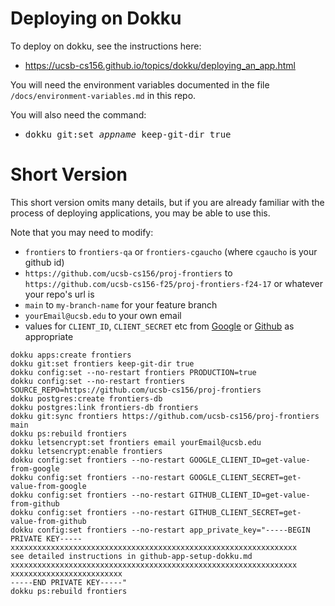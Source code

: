 
# Deploying on Dokku

To deploy on dokku, see the instructions here:

* <https://ucsb-cs156.github.io/topics/dokku/deploying_an_app.html>

You will need the environment variables documented in the file `/docs/environment-variables.md` in this repo.

You will also need the command:

* <tt>dokku git:set <i>appname</i> keep-git-dir true</tt>

# Short Version

This short version omits many details, but if you are already familiar with the process of deploying applications, you may be able to use this.

Note that you may need to modify:
* `frontiers` to `frontiers-qa` or `frontiers-cgaucho` (where `cgaucho` is your github id)
* `https://github.com/ucsb-cs156/proj-frontiers` to `https://github.com/ucsb-cs156-f25/proj-frontiers-f24-17` or whatever your repo's url is
* `main` to `my-branch-name` for your feature branch
* `yourEmail@ucsb.edu` to your own email
* values for `CLIENT_ID`, `CLIENT_SECRET` etc from [Google](https://github.com/ucsb-cs156/proj-frontiers/blob/main/docs/oauth.md) or [Github](https://github.com/ucsb-cs156/proj-frontiers/blob/main/docs/github-app-setup-dokku.md) as appropriate

```
dokku apps:create frontiers
dokku git:set frontiers keep-git-dir true
dokku config:set --no-restart frontiers PRODUCTION=true
dokku config:set --no-restart frontiers SOURCE_REPO=https://github.com/ucsb-cs156/proj-frontiers
dokku postgres:create frontiers-db
dokku postgres:link frontiers-db frontiers
dokku git:sync frontiers https://github.com/ucsb-cs156/proj-frontiers main
dokku ps:rebuild frontiers
dokku letsencrypt:set frontiers email yourEmail@ucsb.edu
dokku letsencrypt:enable frontiers
dokku config:set frontiers --no-restart GOOGLE_CLIENT_ID=get-value-from-google
dokku config:set frontiers --no-restart GOOGLE_CLIENT_SECRET=get-value-from-google
dokku config:set frontiers --no-restart GITHUB_CLIENT_ID=get-value-from-github
dokku config:set frontiers --no-restart GITHUB_CLIENT_SECRET=get-value-from-github
dokku config:set frontiers --no-restart app_private_key="-----BEGIN PRIVATE KEY-----
xxxxxxxxxxxxxxxxxxxxxxxxxxxxxxxxxxxxxxxxxxxxxxxxxxxxxxxxxxxxxxxx
see detailed instructions in github-app-setup-dokku.md
xxxxxxxxxxxxxxxxxxxxxxxxxxxxxxxxxxxxxxxxxxxxxxxxxxxxxxxxxxxxxxxx
xxxxxxxxxxxxxxxxxxxxxxxxx
-----END PRIVATE KEY-----"
dokku ps:rebuild frontiers
```

